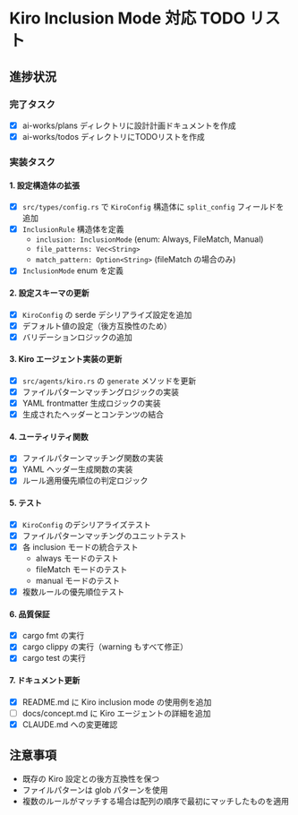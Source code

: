 # Kiro Inclusion Mode 対応 TODO リスト

## 進捗状況

### 完了タスク
- [x] ai-works/plans ディレクトリに設計計画ドキュメントを作成
- [x] ai-works/todos ディレクトリにTODOリストを作成

### 実装タスク

#### 1. 設定構造体の拡張
- [x] `src/types/config.rs` で `KiroConfig` 構造体に `split_config` フィールドを追加
- [x] `InclusionRule` 構造体を定義
  - `inclusion: InclusionMode` (enum: Always, FileMatch, Manual)
  - `file_patterns: Vec<String>`
  - `match_pattern: Option<String>` (fileMatch の場合のみ)
- [x] `InclusionMode` enum を定義

#### 2. 設定スキーマの更新
- [x] `KiroConfig` の serde デシリアライズ設定を追加
- [x] デフォルト値の設定（後方互換性のため）
- [x] バリデーションロジックの追加

#### 3. Kiro エージェント実装の更新
- [x] `src/agents/kiro.rs` の `generate` メソッドを更新
- [x] ファイルパターンマッチングロジックの実装
- [x] YAML frontmatter 生成ロジックの実装
- [x] 生成されたヘッダーとコンテンツの結合

#### 4. ユーティリティ関数
- [x] ファイルパターンマッチング関数の実装
- [x] YAML ヘッダー生成関数の実装
- [x] ルール適用優先順位の判定ロジック

#### 5. テスト
- [x] `KiroConfig` のデシリアライズテスト
- [x] ファイルパターンマッチングのユニットテスト
- [x] 各 inclusion モードの統合テスト
  - always モードのテスト
  - fileMatch モードのテスト
  - manual モードのテスト
- [x] 複数ルールの優先順位テスト

#### 6. 品質保証
- [x] cargo fmt の実行
- [x] cargo clippy の実行（warning もすべて修正）
- [x] cargo test の実行

#### 7. ドキュメント更新
- [x] README.md に Kiro inclusion mode の使用例を追加
- [ ] docs/concept.md に Kiro エージェントの詳細を追加
- [x] CLAUDE.md への変更確認

## 注意事項

- 既存の Kiro 設定との後方互換性を保つ
- ファイルパターンは glob パターンを使用
- 複数のルールがマッチする場合は配列の順序で最初にマッチしたものを適用